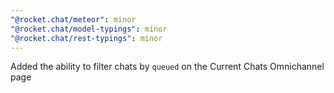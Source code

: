 ```yaml
---
"@rocket.chat/meteor": minor
"@rocket.chat/model-typings": minor
"@rocket.chat/rest-typings": minor
---
```


Added the ability to filter chats by `queued` on the Current Chats Omnichannel page
